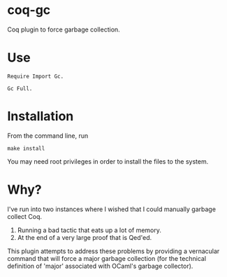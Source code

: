 coq-gc
======

Coq plugin to force garbage collection. 

Use
===

```
Require Import Gc.

Gc Full.
```

Installation
============

From the command line, run

```
make install
```

You may need root privileges in order to install the files to the system.

Why?
====

I've run into two instances where I wished that I could manually garbage collect Coq.

1) Running a bad tactic that eats up a lot of memory.
2) At the end of a very large proof that is Qed'ed.

This plugin attempts to address these problems by providing a vernacular command that will force a major garbage collection (for the technical definition of 'major' associated with OCaml's garbage collector).

